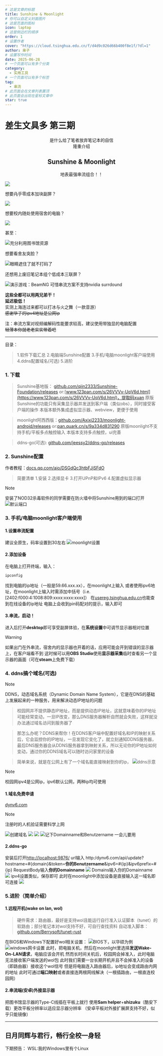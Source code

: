 ```yaml
---
# 这是文章的标题
title: Sunshine & Moonlight
# 你可以自定义封面图片
# 这是页面的图标
icon: laptop
# 这是侧边栏的顺序
order: 1
# 设置作者
cover: "https://cloud.tsinghua.edu.cn/f/d4d9c026d66b400f8e1f/?dl=1"
author: 串子
# 设置写作时间
date: 2025-06-28
# 一个页面可以有多个分类
category:
  - 实用工具
# 一个页面可以有多个标签
tag:
  - 串流
# 此页面会在文章列表置顶
# 此页面会出现在星标文章中
star: true
---
```

# 差生文具多 第三期

<center>
是什么给了笔者放弃笔记本的自信<br>
隆重介绍

## Sunshine & Moonlight
地表最强串流组合！！
</center>

![](https://cloud.tsinghua.edu.cn/f/194ca4518b6140579f4f/?dl=1)

想要~~几乎~~零成本加块副屏？

![](https://cloud.tsinghua.edu.cn/f/f4cf7b5da2534f0aa1c7/?dl=1)

想要校内随处使用宿舍的电脑？

![](https://cloud.tsinghua.edu.cn/f/b9861639d3c546ed9e4a/?dl=1)

甚至：

![充分利用图书馆资源](https://cloud.tsinghua.edu.cn/f/2872c131f65f4ed6a92b/?dl=1)

想要看舍友突脸？

![眼睛遮住了就不打码了](https://cloud.tsinghua.edu.cn/f/adfe9f75e91540c2b9c7/?dl=1)

还想用上废旧笔记本组个低成本三联屏？

![演示游戏：BeamNG 可惜串流方案不支持nvidia surrdound](https://cloud.tsinghua.edu.cn/f/69dab16c05c04a6b8478/?dl=1)

**这些全都可以用两兄弟干！**  
**延迟极低！**  
实测上海连过来都可以打冰与火之舞（一款音游）  
~~感谢华子的ipv4地址是公网ip~~

注：串流方案对视频编解码性能要求较高，建议使用带独显的电脑配置  
~~轻薄本你就老老实实带着吧~~
 
---
目录：
>1.软件下载汇总
>2.电脑端Sunshine配置
>3.手机/电脑moonlight客户端使用
>4.ddns配置域名(可选)
>5.进阶
### 1. 下载
>Sunshine基地版： [github.com/qiin2333/Sunshine-Foundation/releases](https://github.com/qiin2333/Sunshine-Foundation/releases)
>or:[www.123pan.com/s/26VVVv-UqV6d.html](https://www.123pan.com/s/26VVVv-UqV6d.html)，提取码xuan
>原版Sunshine的功能只有采集显示器并发送到客户端（类似obs），同时接受客户端的操作
>本版本额外集成虚拟显示器、webview，更便于使用<br>

>moonlight阿西西版：[github.com/Axixi2233/moonlight-android/releases](https://github.com/Axixi2233/moonlight-android/releases)
>or:[pan.quark.cn/s/9a334d831290](https://pan.quark.cn/s/9a334d831290)
>原版moonlight不支持手机/平板多点触控输入
>本版本支持多点触控，ui完善<br>

>ddns-go(可选): [github.com/jeessy2/ddns-go/releases](https://github.com/jeessy2/ddns-go/releases)

### 2. Sunshine配置

作者教程：[docs.qq.com/aio/DSGdQc3htbFJjSFdO](https://docs.qq.com/aio/DSGdQc3htbFJjSFdO)
>简要清单
1.安装
2.选择显卡
3.打开UPnP和IPv6
4.配置虚拟显示器

>[!note]
>安装了NOD32杀毒软件的同学需要在防火墙中将Sunshine用到的端口打开
![默认端口](https://cloud.tsinghua.edu.cn/f/4a89c885695944348a7f/?dl=1)

### 3. 手机/电脑moonlight客户端使用
#### 1.设置串流配置
建议全原生，码率设置到30左右
![moonlight设置](https://cloud.tsinghua.edu.cn/f/05bd38c17d234708a57c/?dl=1)
#### 2.添加设备
在电脑上打开终端，输入：
```bash
ipconfig
```
找到电脑的ip地址（一般是59.66.xxx.xx），在moonlight上输入
或者使用ipv6地址，在moonlight上输入时需添加中括号（i.e. [2402:f000:4:1008:809:xxxx:xxxx:xxxx]）
在[usereg.tsinghua.edu.cn](https://usereg.tsinghua.edu.cn)也能查到在线设备的ip地址
电脑上会收到pin码配对的提示，输入即可
#### 3.串流，启动！
进入后打开**desktop**即可享受副屏体验，在**系统设置**中可调节显示器相对位置
>[!warning]
如果出门在外串流，宿舍内的显示器也开着的话，应用可能会开到错误的显示器上，在客户端看不到
这时候可以用**OBS Studio**使用**显示器采集**临时查看另一个显示器的画面（可在**steam**上免费下载）


### 4. ddns搞个域名(可选)
>[!note]
>DDNS，动态域名系统（Dynamic Domain Name System），它是在DNS的基础上发展起来的一种服务，用来解决动态IP地址的问题

>校园网并不提供静态IP地址，而是提供动态IP地址，这就意味着你的IP地址可能经常变动，一旦IP改变，那么DNS服务器解析自然就会失败，这样就没办法通过域名访问到服务器了

>那怎么办呢？DDNS来帮你！在DDNS客户端中配置好域名和IP的映射关系后，它会监控你的IP地址，一旦发现它变化了，就立刻通知DDNS服务器，最后DNS服务器会从DDNS服务器拿到映射关系，所以无论你的IP地址如何变动，通过你的DDNS域名可以随时访问家里的设备

>简单来说，就是在公网上有了一个域名能直接映射到你的ip，
![ddns示意](https://cloud.tsinghua.edu.cn/f/9e9d6dfdb36345b296d9/?dl=1)

>[!note]
>校园网ipv4是公网ip，ipv6默认公网，两种ip均可使用

#### 1.域名免费申请
[dynv6.com](https://dynv6.com/)
>[!note]
>注册时的人机验证需要科学上网

![创建域名](https://cloud.tsinghua.edu.cn/f/c00b8d19048a44468948/?dl=1)
![](https://cloud.tsinghua.edu.cn/f/c81b46c01eba4e1ba58c/?dl=1)
![](https://cloud.tsinghua.edu.cn/f/2d02c42365c241769193/?dl=1)
![记下Domainname和Benutzername<br>一会儿要用](https://cloud.tsinghua.edu.cn/f/433cfbc7ada04a09bb3d/?dl=1)
#### 2.ddns-go
安装后打开[http://localhost:9876/](http://127.0.0.1:9876/)
url输入
http:/dynv6.com/api/update?hostname=#{domain}&token=**你的Benutzername**&ipv6=#{ip}&ipv6prefix=#{ip}
RequestBody输入**你的Domainname**
![](https://cloud.tsinghua.edu.cn/f/ac790dc395e04e17b4de/?dl=1)
Domains输入你的Domainname
![](https://cloud.tsinghua.edu.cn/f/6990bbd84c9b44ca9c96/?dl=1)
ipv4设置类似，保存即可
此时在moonlight中添加设备是直接输入这一域名即可连接
![](https://cloud.tsinghua.edu.cn/f/a2a9ed4bc5de4af78289/?dl=1)
### 5.进阶（简单介绍）
#### 1.远程开机(wake on lan, wol)
>硬件需求：路由器，最好是支持wol且能运行自行准入认证脚本（tunet）的软路由；部分笔记本对wol支持不好，可自行查找资料
自动准入脚本：[github.com/Berrysoft/tunet-rust](https://github.com/Berrysoft/tunet-rust)

在BIOS和Windows下配置好wol相关设置：
![BIOS下，以华硕为例](https://kmpic.asus.com/images/2021/05/21/7492f906-2f58-4e46-b6b9-e967ea660d53.bmp)
![windows网卡设置](https://pic1.zhimg.com/v2-c385c6b2107afd7e04df5582a801b612_1440w.jpg)
此时，把电脑关机，然后在moonlight里选择**发送Wake-On-LAN请求**，电脑应该会开机
然而长时间关机后，校园网会掉准入，此时电脑无法接收客户端发送的wol包
此时我们需要一台长期开机并且不会掉准入的设备（即路由器）接收这个wol信号
但是将电脑连入路由器后，ip地址会变成路由内网的地址
此时可通过**端口映射**或者直接连两根网线解决（一根插路由，一根直连校园网）
#### 2.串流端(安卓)外接显示器
把图书馆显示器的Type-C线插在平板上就行
使用**Sam helper**+**shizuku**（酷安下载）更改平板分辨率以适应显示器分辨率
（安卓平板对外接扩展屏支持不好，似乎只能镜像）

---
## 日月同辉与君行，畅行全校一身轻

下期预告：
WSL:我的Windows里有个Linux
